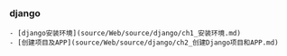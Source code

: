 ### django
    - [django安装环境](source/Web/source/django/ch1_安装环境.md)
    - [创建项目及APP](source/Web/source/django/ch2_创建Django项目和APP.md)